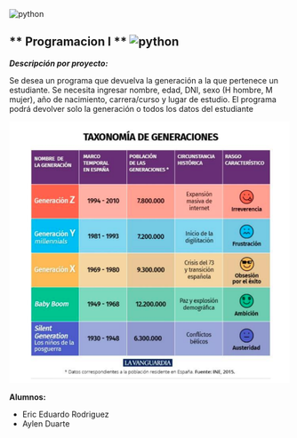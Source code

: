 <img src="https://www.ispc.edu.ar/wp-content/uploads/2020/09/ISPC_logo_blanco_transparente-1.png" alt="python" width="200"/>

##  ** Programacion I **   <img src="https://www.vectorlogo.zone/logos/python/python-official.svg" alt="python" width="100"/>



**_Descripción por proyecto:_**

Se desea un programa que devuelva la generación a la que pertenece un estudiante. Se necesita 
ingresar nombre, edad, DNI, sexo (H hombre, M mujer), año de nacimiento, carrera/curso y lugar de 
estudio. 
El programa podrá devolver solo la generación o todos los datos del estudiante


<img src="generaciones.png">


**Alumnos:**

 - Eric Eduardo Rodriguez
 - Aylen Duarte

